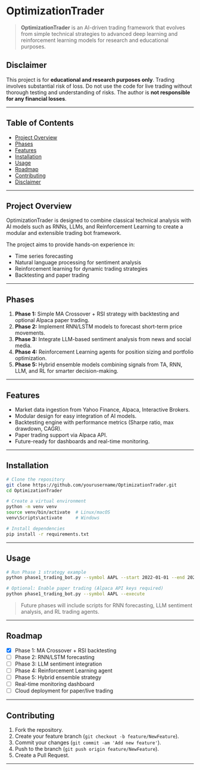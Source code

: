 # OptimizationTrader

> **OptimizationTrader** is an AI-driven trading framework that evolves from simple technical strategies to advanced deep learning and reinforcement learning models for research and educational purposes.

## Disclaimer

This project is for **educational and research purposes only**. Trading involves substantial risk of loss. Do not use the code for live trading without thorough testing and understanding of risks. The author is **not responsible for any financial losses**.

---

## Table of Contents

* [Project Overview](#project-overview)
* [Phases](#phases)
* [Features](#features)
* [Installation](#installation)
* [Usage](#usage)
* [Roadmap](#roadmap)
* [Contributing](#contributing)
* [Disclaimer](#disclaimer)

---

## Project Overview

OptimizationTrader is designed to combine classical technical analysis with AI models such as RNNs, LLMs, and Reinforcement Learning to create a modular and extensible trading bot framework.

The project aims to provide hands-on experience in:

* Time series forecasting
* Natural language processing for sentiment analysis
* Reinforcement learning for dynamic trading strategies
* Backtesting and paper trading

---

## Phases

1. **Phase 1:** Simple MA Crossover + RSI strategy with backtesting and optional Alpaca paper trading.
2. **Phase 2:** Implement RNN/LSTM models to forecast short-term price movements.
3. **Phase 3:** Integrate LLM-based sentiment analysis from news and social media.
4. **Phase 4:** Reinforcement Learning agents for position sizing and portfolio optimization.
5. **Phase 5:** Hybrid ensemble models combining signals from TA, RNN, LLM, and RL for smarter decision-making.

---

## Features

* Market data ingestion from Yahoo Finance, Alpaca, Interactive Brokers.
* Modular design for easy integration of AI models.
* Backtesting engine with performance metrics (Sharpe ratio, max drawdown, CAGR).
* Paper trading support via Alpaca API.
* Future-ready for dashboards and real-time monitoring.

---

## Installation

```bash
# Clone the repository
git clone https://github.com/yourusername/OptimizationTrader.git
cd OptimizationTrader

# Create a virtual environment
python -m venv venv
source venv/bin/activate  # Linux/macOS
venv\Scripts\activate     # Windows

# Install dependencies
pip install -r requirements.txt
```

---

## Usage

```bash
# Run Phase 1 strategy example
python phase1_trading_bot.py --symbol AAPL --start 2022-01-01 --end 2024-12-31

# Optional: Enable paper trading (Alpaca API keys required)
python phase1_trading_bot.py --symbol AAPL --execute
```

> Future phases will include scripts for RNN forecasting, LLM sentiment analysis, and RL trading agents.

---

## Roadmap

* [x] Phase 1: MA Crossover + RSI backtesting
* [ ] Phase 2: RNN/LSTM forecasting
* [ ] Phase 3: LLM sentiment integration
* [ ] Phase 4: Reinforcement Learning agent
* [ ] Phase 5: Hybrid ensemble strategy
* [ ] Real-time monitoring dashboard
* [ ] Cloud deployment for paper/live trading

---

## Contributing

1. Fork the repository.
2. Create your feature branch (`git checkout -b feature/NewFeature`).
3. Commit your changes (`git commit -am 'Add new feature'`).
4. Push to the branch (`git push origin feature/NewFeature`).
5. Create a Pull Request.

---

